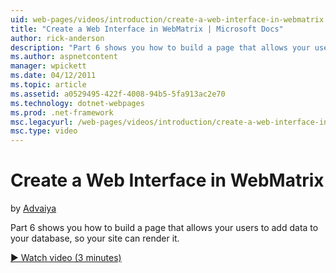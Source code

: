 ```yaml
---
uid: web-pages/videos/introduction/create-a-web-interface-in-webmatrix
title: "Create a Web Interface in WebMatrix | Microsoft Docs"
author: rick-anderson
description: "Part 6 shows you how to build a page that allows your users to add data to your database, so your site can render it."
ms.author: aspnetcontent
manager: wpickett
ms.date: 04/12/2011
ms.topic: article
ms.assetid: a0529495-422f-4008-94b5-5fa913ac2e70
ms.technology: dotnet-webpages
ms.prod: .net-framework
msc.legacyurl: /web-pages/videos/introduction/create-a-web-interface-in-webmatrix
msc.type: video
---
```

Create a Web Interface in WebMatrix
====================
by [Advaiya](https://twitter.com/Advaiyasolns)

Part 6 shows you how to build a page that allows your users to add data to your database, so your site can render it.

[&#9654; Watch video (3 minutes)](https://channel9.msdn.com/Blogs/ASP-NET-Site-Videos/create-a-web-interface-in-webmatrix)